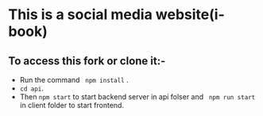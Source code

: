 # This is a social media website(i-book)
## To access this fork or clone it:-
- Run the command <code> npm install</code> .
- <code>cd api</code>.
- Then <code>npm start</code> to start backend server in api folser and <code> npm run start</code> in client folder to start frontend.